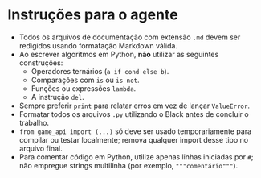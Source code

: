 # Instruções para o agente

- Todos os arquivos de documentação com extensão `.md` devem ser redigidos usando formatação Markdown válida.
- Ao escrever algoritmos em Python, **não** utilizar as seguintes construções:
  - Operadores ternários (`a if cond else b`).
  - Comparações com `is` ou `is not`.
  - Funções ou expressões `lambda`.
  - A instrução `del`.
- Sempre preferir `print` para relatar erros em vez de lançar `ValueError`.
- Formatar todos os arquivos `.py` utilizando o Black antes de concluir o trabalho.
- `from game_api import (...)` só deve ser usado temporariamente para compilar ou testar localmente; remova qualquer import desse tipo no arquivo final.
- Para comentar código em Python, utilize apenas linhas iniciadas por `#`; não empregue strings multilinha (por exemplo, `"""comentário"""`).
